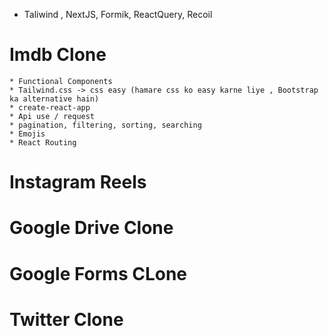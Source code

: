 - Taliwind , NextJS, Formik, ReactQuery, Recoil

# Imdb Clone

    * Functional Components
    * Tailwind.css -> css easy (hamare css ko easy karne liye , Bootstrap ka alternative hain)
    * create-react-app
    * Api use / request
    * pagination, filtering, sorting, searching
    * Emojis
    * React Routing

# Instagram Reels

# Google Drive Clone

# Google Forms CLone

# Twitter Clone
